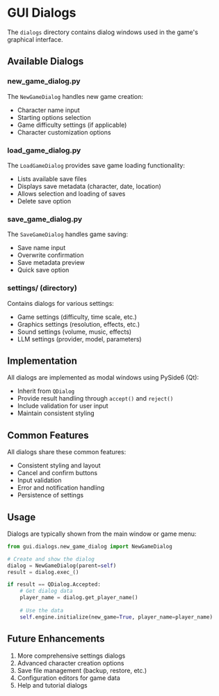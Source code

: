 # GUI Dialogs

The `dialogs` directory contains dialog windows used in the game's graphical interface.

## Available Dialogs

### new_game_dialog.py

The `NewGameDialog` handles new game creation:
- Character name input
- Starting options selection
- Game difficulty settings (if applicable)
- Character customization options

### load_game_dialog.py

The `LoadGameDialog` provides save game loading functionality:
- Lists available save files
- Displays save metadata (character, date, location)
- Allows selection and loading of saves
- Delete save option

### save_game_dialog.py

The `SaveGameDialog` handles game saving:
- Save name input
- Overwrite confirmation
- Save metadata preview
- Quick save option

### settings/ (directory)

Contains dialogs for various settings:
- Game settings (difficulty, time scale, etc.)
- Graphics settings (resolution, effects, etc.)
- Sound settings (volume, music, effects)
- LLM settings (provider, model, parameters)

## Implementation

All dialogs are implemented as modal windows using PySide6 (Qt):
- Inherit from `QDialog`
- Provide result handling through `accept()` and `reject()`
- Include validation for user input
- Maintain consistent styling

## Common Features

All dialogs share these common features:
- Consistent styling and layout
- Cancel and confirm buttons
- Input validation
- Error and notification handling
- Persistence of settings

## Usage

Dialogs are typically shown from the main window or game menu:

```python
from gui.dialogs.new_game_dialog import NewGameDialog

# Create and show the dialog
dialog = NewGameDialog(parent=self)
result = dialog.exec_()

if result == QDialog.Accepted:
    # Get dialog data
    player_name = dialog.get_player_name()
    
    # Use the data
    self.engine.initialize(new_game=True, player_name=player_name)
```

## Future Enhancements

1. More comprehensive settings dialogs
2. Advanced character creation options
3. Save file management (backup, restore, etc.)
4. Configuration editors for game data
5. Help and tutorial dialogs
